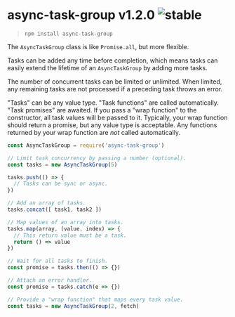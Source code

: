 
# async-task-group v1.2.0 ![stable](https://img.shields.io/badge/stability-stable-4EBA0F.svg?style=flat)

> `npm install async-task-group`

The `AsyncTaskGroup` class is like `Promise.all`, but more flexible.

Tasks can be added any time before completion, which means tasks can easily extend the lifetime of an `AsyncTaskGroup` by adding more tasks.

The number of concurrent tasks can be limited or unlimited. When limited, any remaining tasks are not processed if a preceding task throws an error.

"Tasks" can be any value type. "Task functions" are called automatically. "Task promises" are awaited. If you pass a "wrap function" to the constructor, all task values will be passed to it. Typically, your wrap function should return a promise, but any value type is acceptable. Any functions returned by your wrap function are *not* called automatically.

```js
const AsyncTaskGroup = require('async-task-group')

// Limit task concurrency by passing a number (optional).
const tasks = new AsyncTaskGroup(5)

tasks.push(() => {
  // Tasks can be sync or async.
})

// Add an array of tasks.
tasks.concat([ task1, task2 ])

// Map values of an array into tasks.
tasks.map(array, (value, index) => {
  // This return value must be a task.
  return () => value
})

// Wait for all tasks to finish.
const promise = tasks.then(() => {})

// Attach an error handler.
const promise = tasks.catch(e => {})

// Provide a "wrap function" that maps every task value.
const tasks = new AsyncTaskGroup(2, fetch)
```
